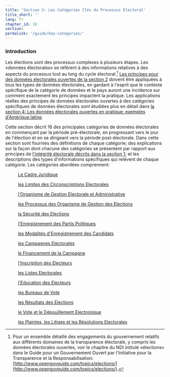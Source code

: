 ```yaml
---
title: 'Section 3: Les Catégories Clés du Processus Electoral'
title_short: ''
lang: fr
chapter_id: 19
section:
permalink: '/guide/key-categories/'
---
```


### Introduction

Les élections sont des processus complexes à plusieurs étapes. Les «données électorales» se réfèrent à des informations relatives à des aspects du processus tout au long du cycle électoral.[^1] [Les principes pour des données électorales ouvertes de la section 2](/fr/guide/principles/) doivent être appliquées à tous les types de données électorales, en gardant à l'esprit que le contexte spécifique de la catégorie de données et le pays auront une incidence sur comment exactement les principes impactent la pratique. Les applications réelles des principes de données électorales ouvertes à des catégories spécifiques de données électorales sont étudiées plus en détail dans [la section 4: Les données électorales ouvertes en pratique: exemples d'Amérique latine](/fr/guide/country-examples/).

Cette section décrit 16 des principales catégories de données électorales en commençant par la période pré-électorale, en progressant vers le jour de l'élection et en se dirigeant vers la période post-électorale. Dans cette section sont fournies des définitions de chaque catégorie; des explications sur la façon dont chacune des catégories se présentent par rapport aux principes de [l'intégrité électorale décrits dans la section 1](/fr/guide/electoral-integrity/); et les descriptions des types d'informations spécifiques qui relèvent de chaque catégorie. Les catégories abordées comprennent:

<div class="img-grid text--small">
  <figure>
  <a href="/fr/guide/key-categories/legal-framework/">
  <img src="/assets/images/inventory/categories/legal-framework.png" alt="" />
  <figcaption>Le Cadre Juridique</figcaption>
  </a>
  </figure>

  <figure>
  <a href="/fr/guide/key-categories/electoral-boundaries/">
  <img src="/assets/images/inventory/categories/electoral-boundaries.png" alt="" />
  <figcaption>les Limites des Circonscriptions Electorales</figcaption>
  </a>
  </figure>

  <figure>
  <a href="/fr/guide/key-categories/emb-administration/">
  <img src="/assets/images/inventory/categories/election-management-body-and-administration.png" alt="" />
  <figcaption>l'Organisme de Gestion Electorale et Administrative</figcaption>
  </a>
  </figure>

  <figure>
  <a href="/fr/guide/key-categories/emb-processes/">
  <img src="/assets/images/inventory/categories/election-management-body-processes.png" alt="" />
  <figcaption>les Processus des Organisme de Gestion des Elections</figcaption>
  </a>
  </figure>

  <figure>
  <a href="/fr/guide/key-categories/security/">
  <img src="/assets/images/inventory/categories/security.png" alt="" />
  <figcaption>la Sécurité des Elections</figcaption>
  </a>
  </figure>

  <figure>
  <a href="/fr/guide/key-categories/political-party-registration/">
  <img src="/assets/images/inventory/categories/political-party-registration.png" alt="" />
  <figcaption>l'Enregistrement des Partis Politiques</figcaption>
  </a>
  </figure>

  <figure>
  <a href="/fr/guide/key-categories/ballot-qualification/">
  <img src="/assets/images/inventory/categories/ballot-qualification.png" alt="" />
  <figcaption>les Modalités d'Enregistrement des Candidats</figcaption>
  </a>
  </figure>

  <figure>
  <a href="/fr/guide/key-categories/election-campaigns/">
  <img src="/assets/images/inventory/categories/election-campaigns.png" alt="" />
  <figcaption>les Campagnes Electorales</figcaption>
  </a>
  </figure>

  <figure>
  <a href="/fr/guide/key-categories/campaign-finance/">
  <img src="/assets/images/inventory/categories/campaign-finance.png" alt="" />
  <figcaption>le Financement de la Campagne</figcaption>
  </a>
  </figure>

  <figure>
  <a href="/fr/guide/key-categories/voter-registration/">
  <img src="/assets/images/inventory/categories/voter-registration.png" alt="" />
  <figcaption>l'Inscription des Electeurs</figcaption>
  </a>
  </figure>

  <figure>
  <a href="/fr/guide/key-categories/voter-lists/">
  <img src="/assets/images/inventory/categories/voter-lists.png" alt="" />
  <figcaption>les Listes Electorales</figcaption>
  </a>
  </figure>

  <figure>
  <a href="/fr/guide/key-categories/voter-education/">
  <img src="/assets/images/inventory/categories/voter-education.png" alt="" />
  <figcaption>l'Education des Electeurs</figcaption>
  </a>
  </figure>

  <figure>
  <a href="/fr/guide/key-categories/polling-stations/">
  <img src="/assets/images/inventory/categories/polling-stations.png" alt="" />
  <figcaption>les Bureaux de Vote</figcaption>
  </a>
  </figure>

  <figure>
  <a href="/fr/guide/key-categories/election-results/">
  <img src="/assets/images/inventory/categories/election-results-official-final.png" alt="" />
  <figcaption>les Résultats des Elections</figcaption>
  </a>
  </figure>

  <figure>
  <a href="/fr/guide/key-categories/electronic-voting/">
  <img src="/assets/images/inventory/categories/electronic-voting.png" alt="" />
  <figcaption>le Vote et le Dépouillement Electronique</figcaption>
  </a>
  </figure>

  <figure>
  <a href="/fr/guide/key-categories/complaints-and-disputes/">
  <img src="/assets/images/inventory/categories/electoral-complaints-and-disputes.png" alt="" />
  <figcaption>les Plaintes, les Litiges et les Résolutions Electorales</figcaption>
  </a>
  </figure>

</div>

[^1]: Pour un ensemble détaillé des engagements du gouvernement relatifs aux différents domaines de la transparence électorale, y compris les données électorales ouvertes, voir le chapitre du NDI intitulé «élections» dans le Guide pour un Gouvernement Ouvert par l'Initiative pour la Transparence et la Responsabilisation: [http://www.opengovguide.com/topics/elections/](http://www.opengovguide.com/topics/elections/).
